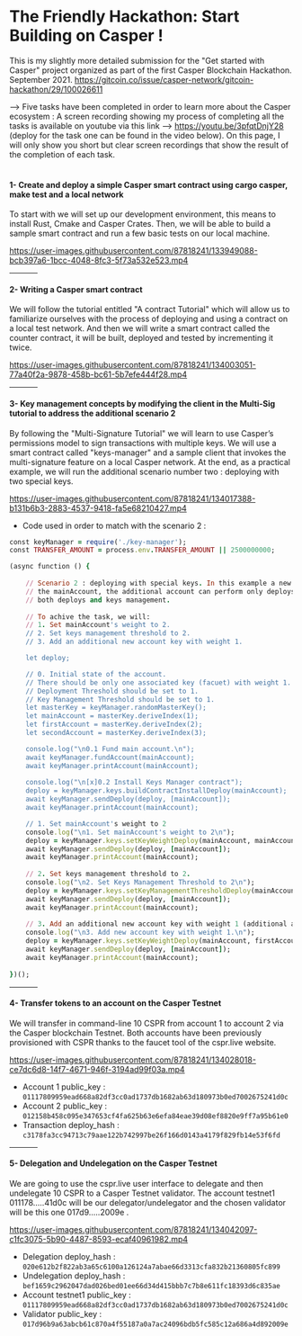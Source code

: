 # The Friendly Hackathon: Start Building on Casper !
This is my slightly more detailed submission for the "Get started with Casper" project organized as part of the first Casper Blockchain Hackathon. September 2021.
https://gitcoin.co/issue/casper-network/gitcoin-hackathon/29/100026611


--> Five tasks have been completed in order to learn more about the Casper ecosystem :
A screen recording showing my process of completing all the tasks is available on youtube via this link --> https://youtu.be/3pfqtDnjY28 (deploy for the task one can be found in the video below). On this page, I will only show you short but clear screen recordings that show the result of the completion of each task.
<br>
<br>
<h4>1- Create and deploy a simple Casper smart contract using cargo casper, make test and a local network</h4>

To start with we will set up our development environment, this means to install Rust, Cmake and Casper Crates. Then, we will be able to build a sample smart contract and run a few basic tests on our local machine.

https://user-images.githubusercontent.com/87818241/133949088-bcb397a6-1bcc-4048-8fc3-5f73a532e523.mp4

<hr width="10%">
<h4>2- Writing a Casper smart contract</h4>

We will follow the tutorial entitled "A contract Tutorial" which will allow us to familiarize ourselves with the process of deploying and using a contract on a local test network. And then we will write a smart contract called the counter contract, it will be built, deployed and tested by incrementing it twice.

https://user-images.githubusercontent.com/87818241/134003051-77a40f2a-9878-458b-bc61-5b7efe444f28.mp4



<hr width="10%">
<h4>3- Key management concepts by modifying the client in the Multi-Sig tutorial to address the additional scenario 2</h4>

By following the "Multi-Signature Tutorial" we will learn to use Casper’s permissions model to sign transactions with multiple keys. We will use a smart contract called "keys-manager" and a sample client that invokes the multi-signature feature on a local Casper network. At the end, as a practical example,  we will run the additional scenario number two : deploying with two special keys.

https://user-images.githubusercontent.com/87818241/134017388-b131b6b3-2883-4537-9418-fa5e68210427.mp4

- Code used in order to match with the scenario 2 : <br>
```ruby
const keyManager = require('./key-manager');
const TRANSFER_AMOUNT = process.env.TRANSFER_AMOUNT || 2500000000;

(async function () {
    
    // Scenario 2 : deploying with special keys. In this example a new additional account will be added to 
    // the mainAccount, the additional account can perform only deploys, but the main account can perform 
    // both deploys and keys management.
    
    // To achive the task, we will:
    // 1. Set mainAccount's weight to 2.
    // 2. Set keys management threshold to 2.
    // 3. Add an additional new account key with weight 1.

    let deploy;

    // 0. Initial state of the account.
    // There should be only one associated key (facuet) with weight 1.
    // Deployment Threshold should be set to 1.
    // Key Management Threshold should be set to 1.
    let masterKey = keyManager.randomMasterKey();
    let mainAccount = masterKey.deriveIndex(1);
    let firstAccount = masterKey.deriveIndex(2);
    let secondAccount = masterKey.deriveIndex(3);

    console.log("\n0.1 Fund main account.\n");
    await keyManager.fundAccount(mainAccount);
    await keyManager.printAccount(mainAccount);
    
    console.log("\n[x]0.2 Install Keys Manager contract");
    deploy = keyManager.keys.buildContractInstallDeploy(mainAccount);
    await keyManager.sendDeploy(deploy, [mainAccount]);
    await keyManager.printAccount(mainAccount);

    // 1. Set mainAccount's weight to 2
    console.log("\n1. Set mainAccount's weight to 2\n");
    deploy = keyManager.keys.setKeyWeightDeploy(mainAccount, mainAccount, 2);
    await keyManager.sendDeploy(deploy, [mainAccount]);
    await keyManager.printAccount(mainAccount);
    
    // 2. Set keys management threshold to 2.
    console.log("\n2. Set Keys Management Threshold to 2\n");
    deploy = keyManager.keys.setKeyManagementThresholdDeploy(mainAccount, 2);
    await keyManager.sendDeploy(deploy, [mainAccount]);
    await keyManager.printAccount(mainAccount);
    
    // 3. Add an additional new account key with weight 1 (additional account).
    console.log("\n3. Add new account key with weight 1.\n");
    deploy = keyManager.keys.setKeyWeightDeploy(mainAccount, firstAccount, 1);
    await keyManager.sendDeploy(deploy, [mainAccount]);
    await keyManager.printAccount(mainAccount);
      
})();
```


<hr width="10%">
<h4>4- Transfer tokens to an account on the Casper Testnet</h4>

We will transfer in command-line 10 CSPR from account 1 to account 2 via the Casper blockchain Testnet. Both accounts have been previously provisioned with CSPR thanks to the faucet tool of the cspr.live website.  

https://user-images.githubusercontent.com/87818241/134028018-ce7dc6d8-14f7-4671-946f-3194ad99f03a.mp4

- Account 1 public_key : ```01117809959ead668a82df3cc0ad1737db1682ab63d180973b0ed7002675241d0c``` <br>
- Account 2 public_key : ```012158b458c095e347653cf4fa625b63e6efa84eae39d08ef8820e9ff7a95b61e0``` <br>
- Transaction deploy_hash : ```c3178fa3cc94713c79aae122b742997be26f166d0143a4179f829fb14e53f6fd```




<hr width="10%">
<h4>5- Delegation and Undelegation on the Casper Testnet</h4>

We are going to use the cspr.live user interface to delegate and then undelegate 10 CSPR to a Casper Testnet validator. The account testnet1 011178.....41d0c will be our delegator/undelegator and the chosen validator will be this one 017d9.....2009e .

https://user-images.githubusercontent.com/87818241/134042097-c1fc3075-5b90-4487-8593-ecaf40961982.mp4

- Delegation deploy_hash : ```020e612b2f822ab3a65c6100a126124a7abae66d3313cfa832b21360805fc899``` <br>
- Undelegation deploy_hash : ```bef1659c2962047dad026bed01ee66d34d415bbb7c7b8e611fc18393d6c835ae``` <br>
- Account testnet1 public_key : ```01117809959ead668a82df3cc0ad1737db1682ab63d180973b0ed7002675241d0c``` <br>
- Validator public_key : ```017d96b9a63abcb61c870a4f55187a0a7ac24096bdb5fc585c12a686a4d892009e``` <br>
